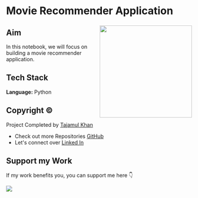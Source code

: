 # Movie Recommender Application

###

<img align="right" height="250" src="https://repository-images.githubusercontent.com/275336521/20d38e00-6634-11eb-9d1f-6a5232d0f84f"/>

###

## Aim

In this notebook, we will focus on building a movie recommender application.
## Tech Stack

**Language:** Python

## Copyright ©

Project Completed by [Tajamul Khan](https://github.com/tajamulk2)
* Check out more Repositories [GitHub](https://github.com/tajamulk2)
* Let's connect over [Linked In](https://www.linkedin.com/in/tajamulk2/)

## Support my Work

If my work benefits you, you can support me here 👇 

<a href="https://www.buymeacoffee.com/tajamulk2"><img src="https://img.buymeacoffee.com/button-api/?text=Buy me a Coffee&emoji=&slug=tajamulk2&button_colour=ffdd00&font_colour=000000&font_family=Bree&outline_colour=000000&coffee_colour=ffffff" /></a>  
